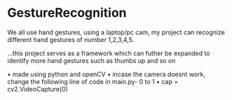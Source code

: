 # GestureRecognition
We all use hand gestures, using a laptop/pc cam, my project can recognize different hand gestures of number 1,2,3,4,5.


...this project serves as a framework which can futher be expanded to identify more hand gestures such as thumbs up and so on 

• made using python and openCV
• incase the camera doesnt work, change the following line of code in main.py- 0 to 1
• cap = cv2.VideoCapture(0)
